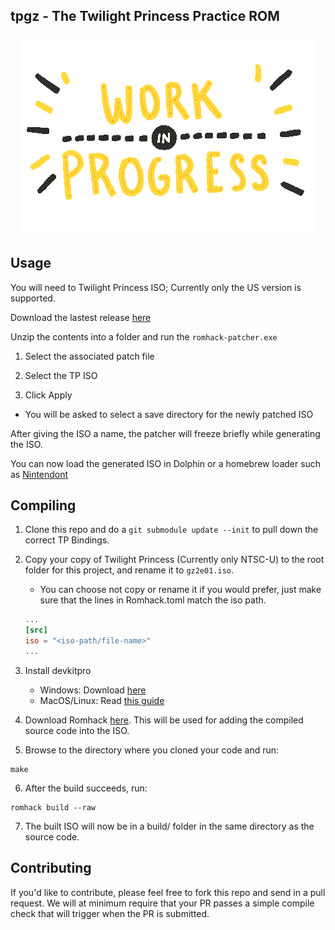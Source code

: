## tpgz - The Twilight Princess Practice ROM

<p align="center">
  <img src="./res/giphy.gif?raw=true" />
</p>

## Usage

You will need to Twilight Princess ISO; Currently only the US version is supported.

Download the lastest release [here]()

Unzip the contents into a folder and run the `romhack-patcher.exe`

1. Select the associated patch file

2. Select the TP ISO

3. Click Apply

- You will be asked to select a save directory for the newly patched ISO

After giving the ISO a name, the patcher will freeze briefly while generating the ISO.

You can now load the generated ISO in Dolphin or a homebrew loader such as [Nintendont]()

## Compiling

1. Clone this repo and do a `git submodule update --init` to pull down the correct
TP Bindings.

2. Copy your copy of Twilight Princess (Currently only NTSC-U) to the root folder
for this project, and rename it to `gz2e01.iso`.

    - You can choose not copy or rename it if you would prefer, just make sure that the lines in
    Romhack.toml match the iso path.
    ```Toml
    ...
    [src]
    iso = "<iso-path/file-name>"
    ...
    ```
3. Install devkitpro
    - Windows: Download [here](https://github.com/devkitPro/installer/releases)
    - MacOS/Linux: Read [this guide](https://devkitpro.org/wiki/Getting_Started)

4. Download Romhack [here](). This will be used for adding the compiled source code into the ISO.

5. Browse to the directory where you cloned your code and run:
```
make
```

6. After the build succeeds, run:
```
romhack build --raw
```

7. The built ISO will now be in a build/ folder in the same directory as the source code.

## Contributing

If you'd like to contribute, please feel free to fork this repo and send in a pull request. We will at minimum require that your PR passes a simple compile check that will trigger when the PR is submitted.